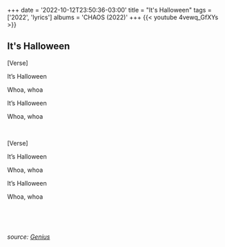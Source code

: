 +++
date = '2022-10-12T23:50:36-03:00'
title = "It's Halloween"
tags = ['2022', 'lyrics']
albums = 'CHAOS (2022)'
+++
{{< youtube 4vewq_GfXYs >}}

## It's Halloween

[Verse]

It’s Halloween

Whoa, whoa

It’s Halloween

Whoa, whoa

&nbsp;

[Verse]

It’s Halloween

Whoa, whoa

It’s Halloween

Whoa, whoa

&nbsp;

&nbsp;

_source: [Genius](https://genius.com/artists/First-of-october)_
